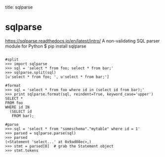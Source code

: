 title: sqlparse 

#  sqlparse 
https://sqlparse.readthedocs.io/en/latest/intro/
A non-validating SQL parser module for Python
$ pip install sqlparse

```

#split
>>> import sqlparse
>>> sql = 'select * from foo; select * from bar;'
>>> sqlparse.split(sql)
[u'select * from foo; ', u'select * from bar;']

#format
>>> sql = 'select * from foo where id in (select id from bar);'
>>> print sqlparse.format(sql, reindent=True, keyword_case='upper')
SELECT *
FROM foo
WHERE id IN
  (SELECT id
   FROM bar);
   
#parse
>>> sql = 'select * from "someschema"."mytable" where id = 1'
>>> parsed = sqlparse.parse(sql)
>>> parsed
(<Statement 'select...' at 0x9ad08ec>,)
>>> stmt = parsed[0]  # grab the Statement object
>>> stmt.tokens


```